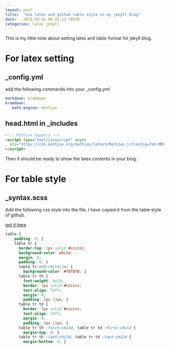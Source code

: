 ```yaml
---
layout: post
title:  "Use latex and github table style in my jekyll blog"
date:   2019-03-15 08:43:12 +0530
categories: latex jekyll
---
```

This is my little note about setting latex and table format for jekyll blog.

# For latex setting
## _config.yml
add the following commands into your _config.yml
```yml
markdown: kramdown
kramdown:
   math_engine: mathjax
```

## head.html in _includes

```html
<!-- Mathjax Support -->
<script type="text/javascript" async
  src="https://cdn.mathjax.org/mathjax/latest/MathJax.js?config=TeX-MML-AM_CHTML">
</script>
```


Then it should be ready to show the latex contents in your blog.

# For table style

## _syntax.scss
Add the following css style into the file. I have copied it from the table style of github.

[get it here](https://gist.github.com/andyferra/2554919)

```css
table {
	padding: 0; }
	table tr {
	  border-top: 1px solid #cccccc;
	  background-color: white;
	  margin: 0;
	  padding: 0; }
	  table tr:nth-child(2n) {
		background-color: #f8f8f8; }
	  table tr th {
		font-weight: bold;
		border: 1px solid #cccccc;
		text-align: left;
		margin: 0;
		padding: 6px 13px; }
	  table tr td {
		border: 1px solid #cccccc;
		text-align: left;
		margin: 0;
		padding: 6px 13px; }
	  table tr th :first-child, table tr td :first-child {
		margin-top: 0; }
	  table tr th :last-child, table tr td :last-child {
		margin-bottom: 0; }
```